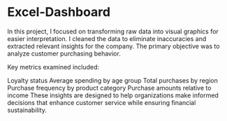 # Excel-Dashboard
In this project, I focused on transforming raw data into visual graphics for easier interpretation. I cleaned the data to eliminate inaccuracies and extracted relevant insights for the company. The primary objective was to analyze customer purchasing behavior.

Key metrics examined included:

Loyalty status
Average spending by age group
Total purchases by region
Purchase frequency by product category
Purchase amounts relative to income
These insights are designed to help organizations make informed decisions that enhance customer service while ensuring financial sustainability.
